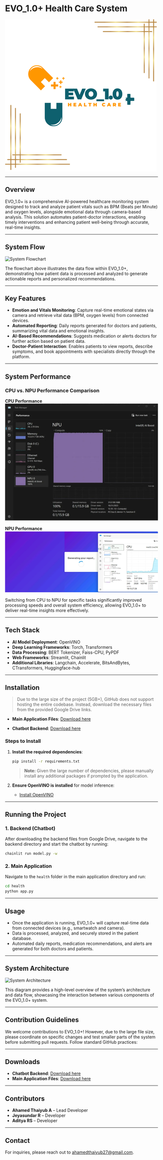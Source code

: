 



# EVO_1.0+ Health Care System

![EVO_1.0+ Logo](https://github.com/Ahamedthaiyub/EVO-1.0_openvino/blob/main/Green%20and%20Orange%20Simple%20Medical%20Logo(1).png)

---

## Overview

EVO_1.0+ is a comprehensive AI-powered healthcare monitoring system designed to track and analyze patient vitals such as BPM (Beats per Minute) and oxygen levels, alongside emotional data through camera-based analysis. This solution automates patient-doctor interactions, enabling timely interventions and enhancing patient well-being through accurate, real-time insights.

---

## System Flow

![System Flowchart](https://github.com/user-attachments/assets/0e5dbe14-426e-4e81-bd6e-c4cf3b6e6b03)

The flowchart above illustrates the data flow within EVO_1.0+, demonstrating how patient data is processed and analyzed to generate actionable reports and personalized recommendations.

---

## Key Features

- **Emotion and Vitals Monitoring**: Capture real-time emotional states via camera and retrieve vital data (BPM, oxygen levels) from connected devices.
- **Automated Reporting**: Daily reports generated for doctors and patients, summarizing vital data and emotional insights.
- **AI-Based Recommendations**: Suggests medication or alerts doctors for further action based on patient data.
- **Doctor-Patient Interaction**: Enables patients to view reports, describe symptoms, and book appointments with specialists directly through the platform.

---

## System Performance

### CPU vs. NPU Performance Comparison

**CPU Performance**  
![CPU Performance](https://github.com/Ahamedthaiyub/EVO-1.0_openvino/blob/main/WhatsApp%20Image%202024-10-27%20at%2022.25.46.jpeg)

**NPU Performance**  
![NPU Performance](https://github.com/Ahamedthaiyub/EVO-1.0_openvino/blob/main/WhatsApp%20Image%202024-10-27%20at%2022.31.02.jpeg)

Switching from CPU to NPU for specific tasks significantly improved processing speeds and overall system efficiency, allowing EVO_1.0+ to deliver real-time insights more effectively.

---

## Tech Stack

- **AI Model Deployment**: OpenVINO
- **Deep Learning Frameworks**: Torch, Transformers
- **Data Processing**: BERT Tokenizer, Faiss-CPU, PyPDF
- **Web Frameworks**: Streamlit, Chainlit
- **Additional Libraries**: Langchain, Accelerate, BitsAndBytes, CTransformers, Huggingface-hub

---

## Installation

> Due to the large size of the project (5GB+), GitHub does not support hosting the entire codebase. Instead, download the necessary files from the provided Google Drive links.

- **Main Application Files**: [Download here](https://drive.google.com/drive/folders/1whe8bFdKN5dNOIB_PYTTPqM8_JTxeQEX?usp=sharing)

- **Chatbot Backend**: [Download here](https://drive.google.com/drive/folders/1zYYp1ZbeRzo1zfxk4TU5pyD1pXKqJnBT?usp=sharing)

### Steps to Install

1. **Install the required dependencies**:
   ```bash
   pip install -r requirements.txt
   ```
   > **Note:** Given the large number of dependencies, please manually install any additional packages if prompted by the application.

2. **Ensure OpenVINO is installed** for model inference:
   - [Install OpenVINO](https://docs.openvino.ai/latest/openvino_docs_install_guides_installing_openvino.html)

---

## Running the Project

### 1. Backend (Chatbot)

After downloading the backend files from Google Drive, navigate to the backend directory and start the chatbot by running:

```bash
chainlit run model.py -w
```

### 2. Main Application

Navigate to the `health` folder in the main application directory and run:

```bash
cd health
python app.py
```

---

## Usage

- Once the application is running, EVO_1.0+ will capture real-time data from connected devices (e.g., smartwatch and camera).
- Data is processed, analyzed, and securely stored in the patient database.
- Automated daily reports, medication recommendations, and alerts are generated for both doctors and patients.

---

## System Architecture

![System Architecture](https://github.com/user-attachments/assets/6ac0fb8f-dd6e-4d5f-b2b0-9c8d0d878f16)

This diagram provides a high-level overview of the system’s architecture and data flow, showcasing the interaction between various components of the EVO_1.0+ system.

---

## Contribution Guidelines

We welcome contributions to EVO_1.0+! However, due to the large file size, please coordinate on specific changes and test smaller parts of the system before submitting pull requests. Follow standard GitHub practices:



---

## Downloads

- **Chatbot Backend**: [Download here](https://drive.google.com/drive/folders/1whe8bFdKN5dNOIB_PYTTPqM8_JTxeQEX?usp=sharing)
- **Main Application Files**: [Download here](https://drive.google.com/drive/folders/1zYYp1ZbeRzo1zfxk4TU5pyD1pXKqJnBT?usp=sharing)

---

## Contributors

- **Ahamed Thaiyub A** – Lead Developer
- **Jeyasundar R** – Developer
- **Aditya RS** – Developer

---

## Contact

For inquiries, please reach out to [ahamedthaiyub27@gmail.com](mailto:ahamedthaiyub27@gmail.com).

